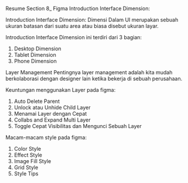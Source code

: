 Resume Section 8_ Figma Introduction Interface Dimension:

Introduction Interface Dimension:
Dimensi Dalam UI merupakan sebuah ukuran batasan dari suatu area atau biasa disebut ukuran layar.

Introduction Interface Dimension ini terdiri dari 3 bagian:
1. Desktop Dimension
2. Tablet Dimension
3. Phone Dimension

Layer Management
Pentingnya layer management adalah kita mudah berkolaborasi dengan designer lain ketika bekerja di sebuah perusahaan.

Keuntungan menggunakan Layer pada figma:
1. Auto Delete Parent
2. Unlock atau Unhide Child Layer 
3. Menamai Layer dengan Cepat
4. Collabs and Expand Multi Layer
5. Toggle Cepat Visibilitas dan Mengunci Sebuah Layer

Macam-macam style pada figma:
1. Color Style
2. Effect Style 
3. Image Fill Style
4. Grid Style
5. Style Tips

